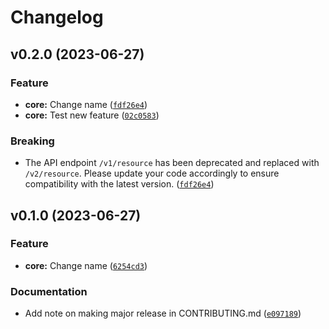 # Changelog

<!--next-version-placeholder-->

## v0.2.0 (2023-06-27)

### Feature

* **core:** Change name ([`fdf26e4`](https://github.com/Mustaballer/puterbot/commit/fdf26e4f37663d0511dde2388b7f3baf9401b91e))
* **core:** Test new feature ([`02c0583`](https://github.com/Mustaballer/puterbot/commit/02c0583726a4345bcf9795258303d9a8bebdfc89))

### Breaking

* The API endpoint `/v1/resource` has been deprecated and replaced with `/v2/resource`. Please update your code accordingly to ensure compatibility with the latest version. ([`fdf26e4`](https://github.com/Mustaballer/puterbot/commit/fdf26e4f37663d0511dde2388b7f3baf9401b91e))

## v0.1.0 (2023-06-27)

### Feature

* **core:** Change name ([`6254cd3`](https://github.com/Mustaballer/puterbot/commit/6254cd354be34a5d70f0c79e745bb4c8a8712c5a))

### Documentation

* Add note on making major release in CONTRIBUTING.md ([`e097189`](https://github.com/Mustaballer/puterbot/commit/e0971897c9210a614cc65c1e1e69d510bb7a61ed))
